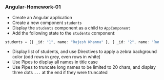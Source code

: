 
### Angular-Homework-01

* Create an Angular application
* Create a new component `students`
* Display the `students` component as a child to `AppComponent`
* Add the following state to the `students` component:
```typescript
students = [{ _id: "1", name: "Rajesh Khanna" }, { _id: "2", name: "Ram Baran Yadav" }, { _id: "3", name: "Janaki Sharma" }, { _id: "4", name: "Kamal Kapoor" }]
```
* Display list of students, and use Directives to apply a zebra background color (odd rows in grey, even rows in white)
* Use Pipes to display all names in title case
* Use Pipes to truncate long names to be limited to 20 chars, and display three dots `...` at the end if they were truncated
